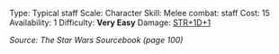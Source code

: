 Type: Typical staff
Scale: Character
Skill: Melee combat: staff
Cost: 15
Availability: 1
Difficulty: **Very Easy**
Damage: <u>STR+1D+1</u>

*Source: The Star Wars Sourcebook (page 100)*